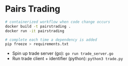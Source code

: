 # Pairs Trading

```bash
# containerized workflow when code change occurs
docker build -t pairstrading .
docker run -it pairstrading

# complete each time a dependency is added
pip freeze > requirements.txt
```

- Spin up trade server (go): `go run trade_server.go`
- Run trade client + identifier (python): `python3 trade.py`
